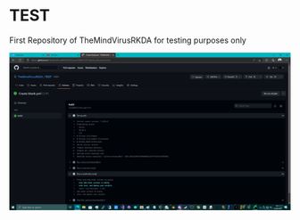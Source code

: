 # TEST
First Repository of TheMindVirusRKDA for testing purposes only

![screenshot](/screenshot.png)

